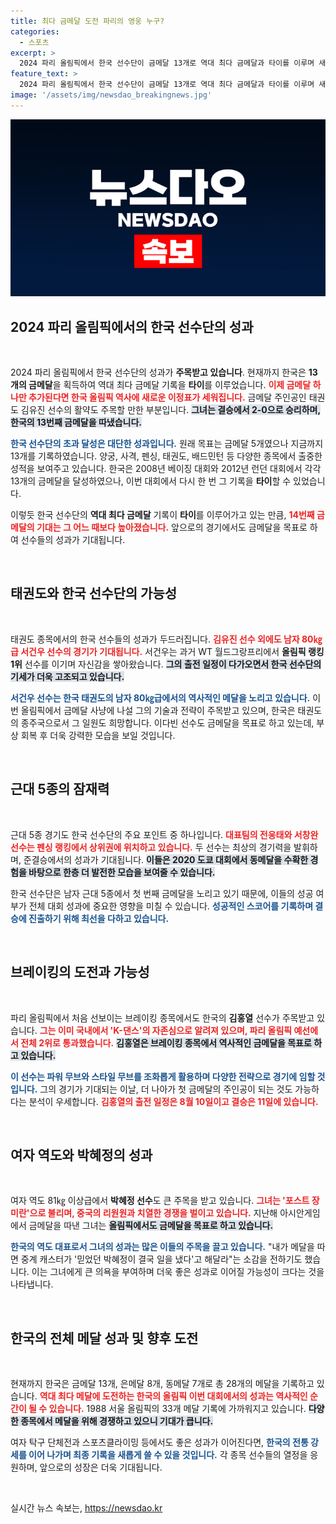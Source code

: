 ```yaml
---
title: 최다 금메달 도전 파리의 영웅 누구?
categories:
  - 스포츠
excerpt: >
  2024 파리 올림픽에서 한국 선수단이 금메달 13개로 역대 최다 금메달과 타이를 이루며 새로운 기록 도약을 노리고 있다. 태권도 김유진, 브레이킹 김홍열 등 추가 금메달의 주인공은 누가 될지 주목된다.
feature_text: >
  2024 파리 올림픽에서 한국 선수단이 금메달 13개로 역대 최다 금메달과 타이를 이루며 새로운 기록 도약을 노리고 있다. 태권도 김유진, 브레이킹 김홍열 등 추가 금메달의 주인공은 누가 될지 주목된다.
image: '/assets/img/newsdao_breakingnews.jpg'
---
```


<p><img src="/assets/img/newsdao_breakingnews.jpg" alt="flaretime 속보" /></p>

<h2 data-ke-size="size26">2024 파리 올림픽에서의 한국 선수단의 성과</h2>

<p data-ke-size="size16">&nbsp;</p>

<p>2024 파리 올림픽에서 한국 선수단의 성과가 <strong>주목받고 있습니다</strong>. 현재까지 한국은 <strong>13개의 금메달</strong>을 획득하여 역대 최다 금메달 기록을 <strong>타이</strong>를 이루었습니다. <b><span style="color: #ee2323;">이제 금메달 하나만 추가된다면 한국 올림픽 역사에 새로운 이정표가 세워집니다.</span></b> 금메달 주인공인 태권도 김유진 선수의 활약도 주목할 만한 부분입니다. <b><span style="background-color: #21538527;">그녀는 결승에서 2-0으로 승리하며, 한국의 13번째 금메달을 따냈습니다.</span></b> </p>

<p><b><span style="color: #1a5490;">한국 선수단의 초과 달성은 대단한 성과입니다.</span></b> 원래 목표는 금메달 5개였으나 지금까지 13개를 기록하였습니다. 양궁, 사격, 펜싱, 태권도, 배드민턴 등 다양한 종목에서 출중한 성적을 보여주고 있습니다. 한국은 2008년 베이징 대회와 2012년 런던 대회에서 각각 13개의 금메달을 달성하였으나, 이번 대회에서 다시 한 번 그 기록을 <strong>타이</strong>할 수 있었습니다. </p>

<p>이렇듯 한국 선수단의 <strong>역대 최다 금메달</strong> 기록이 <strong>타이</strong>를 이루어가고 있는 만큼, <b><span style="color: #ee2323;">14번째 금메달의 기대는 그 어느 때보다 높아졌습니다.</span></b> 앞으로의 경기에서도 금메달을 목표로 하여 선수들의 성과가 기대됩니다.</p>

<p data-ke-size="size16">&nbsp;</p>

<h2 data-ke-size="size26">태권도와 한국 선수단의 가능성</h2>

<p data-ke-size="size16">&nbsp;</p>

<p>태권도 종목에서의 한국 선수들의 성과가 두드러집니다. <b><span style="color: #ee2323;">김유진 선수 외에도 남자 80㎏급 서건우 선수의 경기가 기대됩니다.</span></b> 서건우는 과거 WT 월드그랑프리에서 <strong>올림픽 랭킹 1위</strong> 선수를 이기며 자신감을 쌓아왔습니다. <b><span style="background-color: #21538527;">그의 출전 일정이 다가오면서 한국 선수단의 기세가 더욱 고조되고 있습니다.</span></b></p>

<p><b><span style="color: #1a5490;">서건우 선수는 한국 태권도의 남자 80㎏급에서의 역사적인 메달을 노리고 있습니다.</span></b> 이번 올림픽에서 금메달 사냥에 나설 그의 기술과 전략이 주목받고 있으며, 한국은 태권도의 종주국으로서 그 일원도 희망합니다. 이다빈 선수도 금메달을 목표로 하고 있는데, 부상 회복 후 더욱 강력한 모습을 보일 것입니다.</p>

<p data-ke-size="size16">&nbsp;</p>

<h2 data-ke-size="size26">근대 5종의 잠재력</h2>

<p data-ke-size="size16">&nbsp;</p>

<p>근대 5종 경기도 한국 선수단의 주요 포인트 중 하나입니다. <b><span style="color: #ee2323;">대표팀의 전웅태와 서창완 선수는 펜싱 랭킹에서 상위권에 위치하고 있습니다.</span></b> 두 선수는 최상의 경기력을 발휘하며, 준결승에서의 성과가 기대됩니다. <b><span style="background-color: #21538527;">이들은 2020 도쿄 대회에서 동메달을 수확한 경험을 바탕으로 한층 더 발전한 모습을 보여줄 수 있습니다.</span></b></p>

<p>한국 선수단은 남자 근대 5종에서 첫 번째 금메달을 노리고 있기 때문에, 이들의 성공 여부가 전체 대회 성과에 중요한 영향을 미칠 수 있습니다. <b><span style="color: #1a5490;">성공적인 스코어를 기록하며 결승에 진출하기 위해 최선을 다하고 있습니다.</span></b></p>

<p data-ke-size="size16">&nbsp;</p>

<h2 data-ke-size="size26">브레이킹의 도전과 가능성</h2>

<p data-ke-size="size16">&nbsp;</p>

<p>파리 올림픽에서 처음 선보이는 브레이킹 종목에서도 한국의 <strong>김홍열</strong> 선수가 주목받고 있습니다. <b><span style="color: #ee2323;">그는 이미 국내에서 'K-댄스'의 자존심으로 알려져 있으며, 파리 올림픽 예선에서 전체 2위로 통과했습니다.</span></b> <b><span style="background-color: #21538527;">김홍열은 브레이킹 종목에서 역사적인 금메달을 목표로 하고 있습니다.</span></b></p>

<p><b><span style="color: #1a5490;">이 선수는 파워 무브와 스타일 무브를 조화롭게 활용하며 다양한 전략으로 경기에 임할 것입니다.</span></b> 그의 경기가 기대되는 이날, 더 나아가 첫 금메달의 주인공이 되는 것도 가능하다는 분석이 우세합니다. <b><span style="color: #ee2323;">김홍열의 출전 일정은 8월 10일이고 결승은 11일에 있습니다.</span></b></p>

<p data-ke-size="size16">&nbsp;</p>

<h2 data-ke-size="size26">여자 역도와 박혜정의 성과</h2>

<p data-ke-size="size16">&nbsp;</p>

<p>여자 역도 81㎏ 이상급에서 <strong>박혜정 선수</strong>도 큰 주목을 받고 있습니다. <b><span style="color: #ee2323;">그녀는 '포스트 장미란'으로 불리며, 중국의 리원원과 치열한 경쟁을 벌이고 있습니다.</span></b> 지난해 아시안게임에서 금메달을 따낸 그녀는 <b><span style="background-color: #21538527;">올림픽에서도 금메달을 목표로 하고 있습니다.</span></b></p>

<p><b><span style="color: #1a5490;">한국의 역도 대표로서 그녀의 성과는 많은 이들의 주목을 끌고 있습니다.</span></b> "내가 메달을 따면 중계 캐스터가 '믿었던 박혜정이 결국 일을 냈다'고 해달라"는 소감을 전하기도 했습니다. 이는 그녀에게 큰 의욕을 부여하며 더욱 좋은 성과로 이어질 가능성이 크다는 것을 나타냅니다.</p>

<p data-ke-size="size16">&nbsp;</p>

<h2 data-ke-size="size26">한국의 전체 메달 성과 및 향후 도전</h2>

<p data-ke-size="size16">&nbsp;</p>

<p>현재까지 한국은 금메달 13개, 은메달 8개, 동메달 7개로 총 28개의 메달을 기록하고 있습니다. <b><span style="color: #ee2323;">역대 최다 메달에 도전하는 한국의 올림픽 이번 대회에서의 성과는 역사적인 순간이 될 수 있습니다.</span></b> 1988 서울 올림픽의 33개 메달 기록에 가까워지고 있습니다. <b><span style="background-color: #21538527;">다양한 종목에서 메달을 위해 경쟁하고 있으니 기대가 큽니다.</span></b></p>

<p>여자 탁구 단체전과 스포츠클라이밍 등에서도 좋은 성과가 이어진다면, <b><span style="color: #1a5490;">한국의 전통 강세를 이어 나가며 최종 기록을 새롭게 쓸 수 있을 것입니다.</span></b> 각 종목 선수들의 열정을 응원하며, 앞으로의 성장은 더욱 기대됩니다.</p>

<p data-ke-size="size16">&nbsp;</p>
실시간 뉴스 속보는, <a href="https://newsdao.kr" rel="dofollow">https://newsdao.kr</a>


